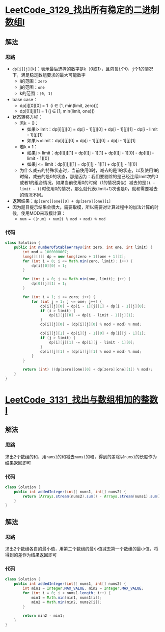 # [LeetCode_3129_找出所有稳定的二进制数组I](https://leetcode.cn/problems/find-all-possible-stable-binary-arrays-i)
## 解法
### 思路
- `dp[i][j][k]`：表示最后选择的数字是`k`（0或1），且包含`i`个0，`j`个1的情况下，满足稳定数组要求的最大可能数字
  - i的范围：`zero`
  - j的范围：`one`
  - k的范围：`[0, 1]`
- base case：
  - dp[i][0][0] = 1（i ∈ [1, min(limit, zero)]）
  - dp[0][j][1] = 1 (j ∈ [1, min(limit, one)])
- 状态转移方程：
  - 若k = 0：
    - 如果i>limit：dp[i][j][0] = dp[i - 1][j][0] + dp[i - 1][j][1] - dp[i - limit - 1][j][1]
    - 如果i<=limit：dp[i][j][0] = dp[i - 1][j][0] + dp[i - 1][j][1]
  - 若k = 1：
    - 如果j > limit：dp[i][j][1] = dp[i][j - 1][1] + dp[i][j - 1][0] - dp[i][j - limit - 1][0]
    - 如果j <= limit：dp[i][j][1] = dp[i][j - 1][1] + dp[i][j - 1][0]
  - 为什么减去的特殊状态时，当前使用0时，减去的是1的状态，以及使用1的时候，减去的是0的状态，那是因为：我们要剔除的是已经连续limit次的0或者1的组合情况，如果当前使用0的时候（1的情况类似）减去的是`(i - limit - 1)`时使用0的情况，那么就代表(limit+1)次也是0，就和需要减去的情况不同。
- 返回结果：`dp[zero][one][0] + dp[zero][one][1]`
- 因为题目提示结果会很大，需要取模，所以需要对计算过程中的加法计算的时候，使用MOD来取模计算：
  - `num = ((num1 + num2) % mod + mod) % mod`
### 代码
```java
class Solution {
    public int numberOfStableArrays(int zero, int one, int limit) {
        int mod = 1000000007;
        long[][][] dp = new long[zero + 1][one + 1][2];
        for (int i = 0; i <= Math.min(zero, limit); i++) {
            dp[i][0][0] = 1;
        }

        for (int j = 0; j <= Math.min(one, limit); j++) {
            dp[0][j][1] = 1;
        }

        for (int i = 1; i <= zero; i++) {
            for (int j = 1; j <= one; j++) {
                dp[i][j][0] = dp[i - 1][j][1] + dp[i - 1][j][0];
                if (i > limit) {
                    dp[i][j][0] -= dp[i - limit - 1][j][1];
                }
                dp[i][j][0] = (dp[i][j][0] % mod + mod) % mod;

                dp[i][j][1] = dp[i][j - 1][0] + dp[i][j - 1][1];
                if (j > limit) {
                    dp[i][j][1] -= dp[i][j - limit - 1][0];
                }
                dp[i][j][1] = (dp[i][j][1] % mod + mod) % mod;
            }
        }

        return (int) ((dp[zero][one][0] + dp[zero][one][1]) % mod);
    }
}
```
# [LeetCode_3131_找出与数组相加的整数I](https://leetcode.cn/problems/find-the-integer-added-to-array-i)
## 解法
### 思路
求出2个数组的和，用`nums2`的和减去`nums1`的和，得到的差除以`nums1`的长度作为结果返回即可
### 代码
```java
class Solution {
    public int addedInteger(int[] nums1, int[] nums2) {
        return (Arrays.stream(nums2).sum() - Arrays.stream(nums1).sum()) / nums1.length;
    }
}
```
## 解法
### 思路
求出2个数组各自的最小值，用第二个数组的最小值减去第一个数组的最小值，将得到的差作为结果返回即可
### 代码
```java
class Solution {
    public int addedInteger(int[] nums1, int[] nums2) {
        int min1 = Integer.MAX_VALUE, min2 = Integer.MAX_VALUE;
        for (int i = 0; i < nums1.length; i++) {
            min1 = Math.min(min1, nums1[i]);
            min2 = Math.min(min2, nums2[i]);
        }
        
        return min2 - min1;
    }
}
```
